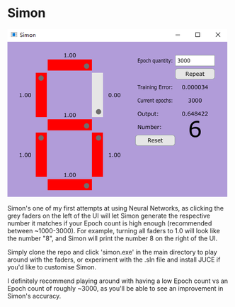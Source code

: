 # Simon

![Simon's UI](simon-ui.png)

Simon's one of my first attempts at using Neural Networks, as clicking the grey faders on the left of the UI will let Simon generate the respective number it matches if your Epoch count is high enough (recommended between ~1000-3000). For example, turning all faders to 1.0 will 
look like the number "8", and Simon will print the number 8 on the right of the UI. 

Simply clone the repo and click 'simon.exe' in the main directory to play around with the faders, or experiment with the .sln file and install JUCE if you'd like to customise Simon.

I definitely recommend playing around with having a low Epoch count vs an Epoch count of roughly ~3000, as you'll be able to see an improvement in Simon's accuracy.
